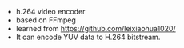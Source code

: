 * h.264 video encoder
* based on FFmpeg
* learned from https://github.com/leixiaohua1020/
* It can encode YUV data to H.264 bitstream.
